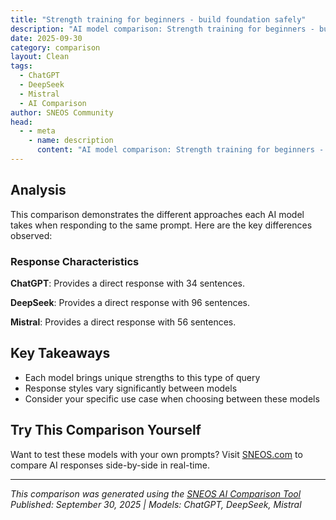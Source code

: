 ```yaml
---
title: "Strength training for beginners - build foundation safely"
description: "AI model comparison: Strength training for beginners - build foundation safely..."
date: 2025-09-30
category: comparison
layout: Clean
tags:
  - ChatGPT
  - DeepSeek
  - Mistral
  - AI Comparison
author: SNEOS Community
head:
  - - meta
    - name: description
      content: "AI model comparison: Strength training for beginners - build foundation safely..."
---
```


<ChatComparison
  title="Strength training for beginners - build foundation safely"
  prompt="Strength training for beginners - build foundation safely"
  :responses='{"ChatGPT": "Certainly! Here\u2019s a comprehensive guide to strength training for beginners, focusing on building a solid foundation safely:\n\n### Strength Training for Beginners: Build a Foundation Safely\n\n#### 1. Understand the Basics\n- **What is Strength Training?** \n Strength training involves exercises that improve muscular strength and endurance using resistance. This can include bodyweight exercises, free weights, machines, or resistance bands.\n \n- **Benefits:** \n - Increases muscle mass \n - Enhances metabolic rate \n - Improves bone density \n - Boosts overall functional fitness \n - Reduces injury risk\n\n#### 2. Get Medical Clearance\n- If you have any health conditions or concerns, consult a healthcare professional before starting a new fitness routine.\n\n#### 3. Set Clear, Realistic Goals\n- Define why you want to strength train: build muscle, lose weight, improve endurance, or simply get healthier.\n- Set achievable milestones to stay motivated.\n\n#### 4. Focus on Technique First\n- Proper form is crucial to prevent injury and maximize effectiveness.\n- Start with bodyweight exercises (e.g., squats, push-ups, lunges) before adding weights.\n- Consider working with a certified trainer for guidance during your first sessions.\n\n#### 5. Start with a Full-Body Routine\n- Begin training 2-3 times per week, allowing rest days in between.\n- Include compound movements that work multiple muscle groups: \n - Squats \n - Deadlifts \n - Push-ups \n - Rows \n - Planks \n\n#### 6. Use Appropriate Weights\n- Choose weights that are challenging but allow you to complete 8-12 repetitions with good form.\n- Avoid lifting too heavy too soon to reduce injury risk.\n- Gradually increase resistance as you get stronger.\n\n#### 7. Warm Up and Cool Down\n- **Warm Up:** 5-10 minutes of light cardio and dynamic stretching to prepare muscles and joints. \n- **Cool Down:** Stretching and light movement to reduce muscle soreness and improve flexibility.\n\n#### 8. Rest and Recovery\n- Muscles grow and repair during rest; aim for 48 hours between strength sessions targeting the same muscle group.\n- Ensure you get enough sleep and maintain proper nutrition.\n\n#### 9. Track Your Progress\n- Keep a workout journal or use apps to log exercises, weights, reps, and how you feel.\n- Adjust your program every 4-6 weeks to keep challenging your body.\n\n#### 10. Sample Beginner Full-Body Workout\n\n| Exercise | Sets | Reps | Notes |\n|-------------------|------|---------------|-------------------------------|\n| Bodyweight Squats | 2-3 | 10-12 | Keep knees aligned with toes |\n| Push-ups | 2-3 | 8-12 | Modify on knees if needed |\n| Bent-over Rows | 2-3 | 10-12 | Use dumbbells or resistance bands |\n| Plank | 2-3 | Hold 20-30 sec| Keep body in a straight line |\n| Glute Bridges | 2-3 | 12-15 | Squeeze glutes at the top |\n\n---\n\nIf you want, I can also provide tips on nutrition, recovery, or more detailed workout plans. Would you like that?", "DeepSeek": "Of course! This is an excellent goal. Starting a strength training journey is one of the best things you can do for your long-term health, confidence, and physical capability.\n\nThis guide is designed to help you build a solid foundation safely and effectively, focusing on the principles that will set you up for a lifetime of strength.\n\n---\n\n### **Phase 1: The Mindset \u0026 Principles (Your Foundation)**\n\nBefore you even touch a weight, understand these core concepts.\n\n#### **1. Safety First, Always**\n* **Form Over Ego:** Never lift a weight that forces you to use bad form. You\u0027re not impressing anyone by lifting heavy with poor technique. You\u0027re just inviting injury.\n* **Pain vs. Discomfort:** Learn the difference. Muscle fatigue and a \u0022burn\u0022 are good. Sharp, shooting, or joint pain is bad. If you feel the latter, stop immediately.\n* **Consistency is King:** Showing up 2-3 times a week, every week, is far more important than having one killer workout and then being too sore to move for a week.\n\n#### **2. The Golden Rule: Progressive Overload**\nTo get stronger, you must gradually ask more of your muscles. This doesn\u0027t always mean adding more weight. You can:\n* Increase the weight slightly.\n* Increase the number of repetitions.\n* Increase the number of sets.\n* Increase the number of workouts per week.\n* Improve your form and control.\n\n**Beginner\u0027s Tip:** Focus on adding one more rep to each set each week before you even think about adding weight.\n\n---\n\n### **Phase 2: The Exercises (Your Tools)**\n\nWe will focus on **compound movements**. These are exercises that work multiple muscle groups at once. They are incredibly efficient and build functional, real-world strength.\n\n#### **The Essential Movement Patterns:**\nMaster these patterns, and you\u0027ll have a strong, balanced body.\n\n1. **Squat Pattern** (Legs \u0026 Glutes)\n * **Beginner Exercises:** Bodyweight Squat, Goblet Squat (using a dumbbell or kettlebell).\n2. **Hinge Pattern** (Posterior Chain - Glutes \u0026 Hamstrings)\n * **Beginner Exercises:** Bodyweight Hip Hinge, Kettlebell/Dumbbell Deadlift.\n3. **Push Pattern** (Chest, Shoulders, Triceps)\n * **Vertical Push:** Overhead Press (with dumbbells).\n * **Horizontal Push:** Push-ups (on knees or incline), Bench Press (with dumbbells).\n4. **Pull Pattern** (Back \u0026 Biceps)\n * **Vertical Pull:** Lat Pulldown (machine assisted).\n * **Horizontal Pull:** Bent-Over Dumbbell Rows, Seated Cable Rows.\n5. **Carry Pattern** (Core, Grip, Posture)\n * **Beginner Exercise:** Farmer\u0027s Walk (carry a heavy dumbbell in each hand and walk).\n\n**Don\u0027t Forget Your Core!**\n* **Plank:** Builds incredible core stability.\n* **Bird-Dog:** Teaches anti-rotation and spinal stability.\n\n---\n\n### **Phase 3: Your First Workout Plan (The Blueprint)**\n\nHere is a simple, full-body workout you can do 2-3 times per week. Always have at least one day of rest between sessions (e.g., Monday \u0026 Thursday, or Tuesday, Thursday, Saturday).\n\n**Structure of Each Workout:**\n1. **Warm-up (5-10 minutes):** Light cardio (jogging in place, jumping jacks) followed by **dynamic stretches** (leg swings, arm circles, torso twists).\n2. **Workout (30-45 minutes):**\n3. **Cool-down (5 minutes):** **Static stretching** (hold stretches for 20-30 seconds) for the muscles you worked.\n\n#### **Full-Body Workout A**\n* **Goblet Squat:** 3 sets of 8-10 reps\n* **Push-ups (on knees or incline):** 3 sets of as many reps as you can with good form (AMRAP)\n* **Bent-Over Dumbbell Rows:** 3 sets of 8-10 reps per arm\n* **Plank:** 3 sets, hold for 20-30 seconds\n* **Farmer\u0027s Walk:** 3 walks of 30-40 feet\n\n#### **Full-Body Workout B**\n* **Kettlebell/Dumbbell Deadlift:** 3 sets of 8-10 reps\n* **Overhead Press (Dumbbells):** 3 sets of 8-10 reps\n* **Lat Pulldown:** 3 sets of 8-10 reps\n* **Bird-Dog:** 3 sets of 8-10 reps per side\n* **Bodyweight Lunges:** 3 sets of 8-10 reps per leg\n\n**How to Proceed:** You can alternate between Workout A and B, or simply do the same full-body workout each time, aiming to improve your numbers each week.\n\n---\n\n### **Phase 4: Execution \u0026 Technique (How to Do It Right)**\n\n**The #1 Rule for Learning Form: Watch and Learn!**\nBefore you try an exercise, watch a reputable video tutorial. Channels like **Athlean-X, Scott Herman Fitness, and Alan Thrall** have excellent beginner-friendly technique guides.\n\n**Key Technique Cues:**\n* **Squat:** \u0022Chest up, back straight.\u0022 Sit back like you\u0027re aiming for a chair. Knees should track over toes, not cave in.\n* **Deadlift:** This is a *hip hinge*, not a squat. Keep your back flat and push your hips back. The bar should stay close to your legs.\n* **Push-ups:** Keep your core tight and body in a straight line from head to heels. Don\u0027t let your hips sag.\n* **Rows:** Squeeze your shoulder blades together at the top of the movement. Don\u0027t use momentum to swing the weight.\n\n---\n\n### **Phase 5: Nutrition \u0026 Recovery (The Unsung Heroes)**\n\nYou don\u0027t get stronger in the gym; you get stronger when you recover.\n\n* **Nutrition:** You don\u0027t need a complicated diet. Focus on:\n * **Protein:** Essential for muscle repair. Include a source with each meal (chicken, fish, eggs, Greek yogurt, tofu, lentils).\n * **Carbohydrates:** Your body\u0027s primary fuel source. Eat them to power your workouts (oats, rice, potatoes, fruits).\n * **Hydration:** Drink water throughout the day, especially around your workouts.\n* **Sleep:** This is non-negotiable. Aim for 7-9 hours of quality sleep. This is when your body does most of its repair work.\n* **Rest Days:** Your muscles need 48-72 hours to recover. On your off days, light activity like walking or stretching is great (\u0022active recovery\u0022).\n\n### **Sample Beginner Weekly Schedule**\n\n* **Monday:** Full-Body Workout A\n* **Tuesday:** Rest or Active Recovery (walk, light yoga)\n* **Wednesday:** Full-Body Workout B\n* **Thursday:** Rest\n* **Friday:** Full-Body Workout A\n* **Saturday \u0026 Sunday:** Rest\n\n### **Final Words of Encouragement**\n\n1. **Start Light.** It\u0027s better to be underwhelmed and safe than overwhelmed and injured.\n2. **Track Your Workouts.** Use a notebook or an app. Write down what you did so you know what to beat next time. This is motivating!\n3. **Be Patient.** You will not look like a bodybuilder in a month. But you *will* feel stronger, stand taller, and have more energy. Celebrate those wins.\n4. **Ask for Help.** If you\u0027re in a gym, don\u0027t be afraid to ask a staff member for a form check. Most are happy to help.\n\nWelcome to the journey. You\u0027ve got this", "Mistral": "Starting strength training as a beginner can be an exciting journey towards improved fitness and overall health. Here are some steps to help you build a strong foundation safely:\n\n### 1. **Consult a Professional**\n- **Medical Clearance:** Before starting any new exercise program, it\u0027s a good idea to consult with a healthcare provider, especially if you have any pre-existing conditions.\n- **Personal Trainer:** Consider working with a certified personal trainer, at least initially, to ensure proper form and technique.\n\n### 2. **Set Realistic Goals**\n- **Short-Term Goals:** Set achievable short-term goals, such as mastering basic exercises or increasing the weight you lift by a small increment each week.\n- **Long-Term Goals:** Think about what you want to achieve in the long term, whether it\u0027s building muscle, improving strength, or enhancing overall fitness.\n\n### 3. **Start with Basic Exercises**\n- **Compound Movements:** Focus on exercises that work multiple muscle groups, such as squats, deadlifts, bench presses, and overhead presses.\n- **Bodyweight Exercises:** Incorporate bodyweight exercises like push-ups, pull-ups, lunges, and planks to build a solid foundation.\n\n### 4. **Learn Proper Form**\n- **Technique:** Proper form is crucial to avoid injury and maximize the effectiveness of your workouts. Start with light weights or bodyweight exercises to master the movements.\n- **Warm-Up:** Always warm up before starting your workout to prepare your muscles and joints.\n\n### 5. **Gradual Progression**\n- **Progressive Overload:** Gradually increase the weight, reps, or sets over time to challenge your muscles and promote growth.\n- **Consistency:** Aim for consistency rather than intensity. It\u0027s better to do a little bit every day than to overdo it and risk injury.\n\n### 6. **Create a Balanced Routine**\n- **Full-Body Workouts:** As a beginner, full-body workouts are a good starting point. They allow you to work all major muscle groups in a single session.\n- **Rest Days:** Ensure you have rest days to allow your muscles to recover and grow.\n\n### 7. **Nutrition and Hydration**\n- **Balanced Diet:** Eat a balanced diet with adequate protein to support muscle recovery and growth.\n- **Hydration:** Stay hydrated before, during, and after your workouts.\n\n### 8. **Listen to Your Body**\n- **Pain vs. Discomfort:** Learn to distinguish between muscle soreness (which is normal) and pain (which could indicate an injury).\n- **Rest and Recovery:** Pay attention to how your body feels and take rest days as needed.\n\n### 9. **Track Your Progress**\n- **Workout Journal:** Keep a workout journal to track your progress, including the exercises you do, the weights you lift, and how you feel.\n- **Adjustments:** Make adjustments based on your progress and how your body responds.\n\n### 10. **Stay Motivated**\n- **Support System:** Find a workout buddy or join a fitness community for support and motivation.\n- **Variety:** Mix up your workouts to keep things interesting and prevent boredom.\n\n### Sample Beginner Workout Routine\n\n#### Day 1: Full Body\n1. **Squats:** 3 sets of 10-12 reps\n2. **Bench Press:** 3 sets of 10-12 reps\n3. **Deadlifts:** 3 sets of 10-12 reps\n4. **Overhead Press:** 3 sets of 10-12 reps\n5. **Bent-Over Rows:** 3 sets of 10-12 reps\n6. **Planks:** 3 sets of 30-60 seconds\n\n#### Day 2: Rest\n\n#### Day 3: Full Body\n1. **Lunges:** 3 sets of 10-12 reps per leg\n2. **Push-Ups:** 3 sets of 10-12 reps\n3. **Pull-Ups:** 3 sets of 5-10 reps\n4. **Dumbbell Shoulder Press:** 3 sets of 10-12 reps\n5. **Lat Pulldowns:** 3 sets of 10-12 reps\n6. **Bicycle Crunches:** 3 sets of 15-20 reps\n\n#### Day 4: Rest\n\n#### Day 5: Full Body\n1. **Goblet Squats:** 3 sets of 10-12 reps\n2. **Incline Dumbbell Press:** 3 sets of 10-12 reps\n3. **Romanian Deadlifts:** 3 sets of 10-12 reps\n4. **Arnold Press:** 3 sets of 10-12 reps\n5. **Seated Cable Rows:** 3 sets of 10-12 reps\n6. **Russian Twists:** 3 sets of 15-20 reps\n\n#### Day 6: Rest\n\n#### Day 7: Rest or Light Activity (e.g., walking, yoga)\n\nBy following these guidelines, you can build a strong foundation for strength training safely and effectively."}' 
  published-date="22:46"
/>

## Analysis

This comparison demonstrates the different approaches each AI model takes when responding to the same prompt. Here are the key differences observed:

### Response Characteristics

**ChatGPT**: Provides a direct response with 34 sentences. 

**DeepSeek**: Provides a direct response with 96 sentences. 

**Mistral**: Provides a direct response with 56 sentences. 

## Key Takeaways

- Each model brings unique strengths to this type of query
- Response styles vary significantly between models
- Consider your specific use case when choosing between these models

## Try This Comparison Yourself

Want to test these models with your own prompts? Visit [SNEOS.com](https://sneos.com) to compare AI responses side-by-side in real-time.

---

*This comparison was generated using the [SNEOS AI Comparison Tool](https://sneos.com)*
*Published: September 30, 2025 | Models: ChatGPT, DeepSeek, Mistral*
